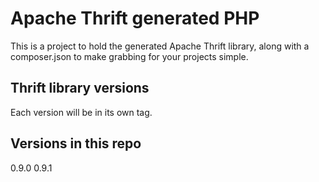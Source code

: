 Apache Thrift generated PHP
============
This is a project to hold the generated Apache Thrift library, along with a composer.json to make grabbing for your projects simple.


Thrift library versions
--------------------
Each version will be in its own tag.

Versions in this repo
---------------------
0.9.0
0.9.1
